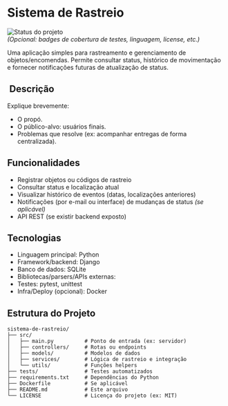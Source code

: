 # Sistema de Rastreio

![Status do projeto](https://img.shields.io/badge/status-em%20desenvolvimento-yellow)  
*(Opcional: badges de cobertura de testes, linguagem, license, etc.)*

Uma aplicação simples para rastreamento e gerenciamento de objetos/encomendas. Permite consultar status, histórico de movimentação e fornecer notificações futuras de atualização de status.

## ​ Descrição

Explique brevemente:
- O propó.
- O público-alvo: usuários finais.
- Problemas que resolve (ex: acompanhar entregas de forma centralizada).

##  Funcionalidades

- Registrar objetos ou códigos de rastreio
- Consultar status e localização atual
- Visualizar histórico de eventos (datas, localizações anteriores)
- Notificações (por e-mail ou interface) de mudanças de status *(se aplicável)*
- API REST (se existir backend exposto)

##  Tecnologias

- Linguagem principal: Python
- Framework/backend: Django
- Banco de dados: SQLite
- Bibliotecas/parsers/APIs externas:
- Testes: pytest, unittest
- Infra/Deploy (opcional): Docker

##  Estrutura do Projeto

```text
sistema-de-rastreio/
├── src/
│   ├── main.py          # Ponto de entrada (ex: servidor)
│   ├── controllers/     # Rotas ou endpoints
│   ├── models/          # Modelos de dados
│   ├── services/        # Lógica de rastreio e integração
│   └── utils/           # Funções helpers
├── tests/               # Testes automatizados
├── requirements.txt     # Dependências do Python
├── Dockerfile           # Se aplicável
├── README.md            # Este arquivo
└── LICENSE              # Licença do projeto (ex: MIT)
